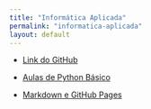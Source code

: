 ```yaml
---
title: "Informática Aplicada"
permalink: "informatica-aplicada"
layout: default
---
```


- <a href="https://github.com/UniRobotica/Cursos/tree/main/Informatica_Aplicada" target="_blank">Link do GitHub</a>

- [Aulas de Python Básico](python-basico/python-basico.md)
- [Markdown e GitHub Pages](markdown-ghpages/markdown_ghpages.md)
